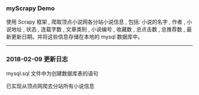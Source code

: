 ### myScrapy Demo

使用 Scrapy 框架 , 爬取顶点小说网各分站小说信息 , 包括: 小说的名字 , 作者 , 小说地址 , 状态 , 连载字数 , 文章类别 , 小说编号 , 收藏数 , 总点击数 , 总推荐数 , 最新更新日期。并将这些信息存储在本地的 mysql 数据库中。

----------------------------------------------------------------------------------------------------------------------------------------
### 2018-02-09 更新日志
mysql.sql 文件中为创建数据库表的语句

已实现从顶点网爬去分站所有小说信息